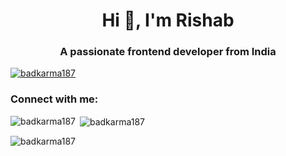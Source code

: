 <h1 align="center">Hi 👋, I'm Rishab</h1>
<h3 align="center">A passionate frontend developer from India</h3>

<p align="left"> <a href="https://github.com/ryo-ma/github-profile-trophy"><img src="https://github-profile-trophy.vercel.app/?username=badkarma187" alt="badkarma187" /></a> </p>

<h3 align="left">Connect with me:</h3>
<p align="left">
</p>

<p><img align="left" src="https://github-readme-stats.vercel.app/api/top-langs?username=badkarma187&show_icons=true&locale=en&layout=compact" alt="badkarma187" /></p>

<p>&nbsp;<img align="center" src="https://github-readme-stats.vercel.app/api?username=badkarma187&show_icons=true&locale=en" alt="badkarma187" /></p>

<p><img align="center" src="https://github-readme-streak-stats.herokuapp.com/?user=badkarma187&" alt="badkarma187" /></p>
